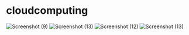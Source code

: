 # cloudcomputing
![Screenshot (9)](https://user-images.githubusercontent.com/98305363/150742018-341821be-cb47-48fc-8efc-9a6613906adf.png)
![Screenshot (13)](https://user-images.githubusercontent.com/98305363/150742402-3a1a352f-bd97-4d42-9178-ed0406da1f3a.png)
![Screenshot (12)](https://user-images.githubusercontent.com/98305363/150742610-9b4ca99d-2eda-4f81-b1ca-258ea20062f5.png)
![Screenshot (13)](https://user-images.githubusercontent.com/98305363/150742928-8c63be39-a840-418c-90b1-ac739dc88741.png)
